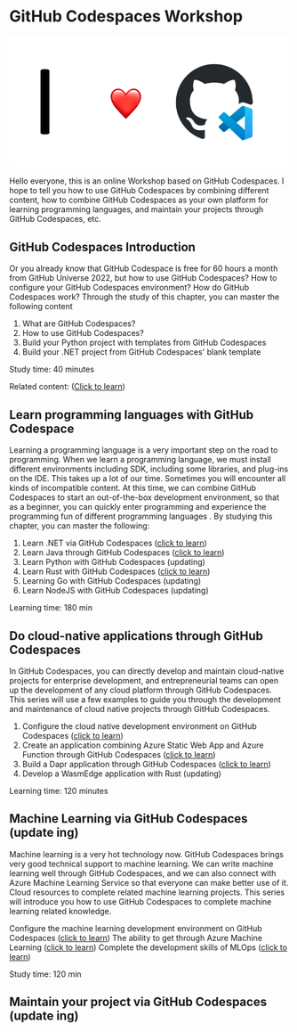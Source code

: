 # **GitHub Codespaces Workshop**

<div style="text-align:center">
<img src="./imgs/logo.png"/>
</div>

Hello everyone, this is an online Workshop based on GitHub Codespaces. I hope to tell you how to use GitHub Codespaces by combining different content, how to combine GitHub Codespaces as your own platform for learning programming languages, and maintain your projects through GitHub Codespaces, etc.

## **GitHub Codespaces Introduction**

Or you already know that GitHub Codespace is free for 60 hours a month from GitHub Universe 2022, but how to use GitHub Codespaces? How to configure your GitHub Codespaces environment? How do GitHub Codespaces work?
Through the study of this chapter, you can master the following content

1. What are GitHub Codespaces?
2. How to use GitHub Codespaces?
3. Build your Python project with templates from GitHub Codespaces
4. Build your .NET project from GitHub Codespaces' blank template

Study time: 40 minutes

Related content: (<a href="./00.Introduction.md">Click to learn</a>)

## **Learn programming languages with GitHub Codespace**

Learning a programming language is a very important step on the road to programming. When we learn a programming language, we must install different environments including SDK, including some libraries, and plug-ins on the IDE. This takes up a lot of our time. Sometimes you will encounter all kinds of incompatible content. At this time, we can combine GitHub Codespaces to start an out-of-the-box development environment, so that as a beginner, you can quickly enter programming and experience the programming fun of different programming languages . By studying this chapter, you can master the following:

1. Learn .NET via GitHub Codespaces (<a href="./01.LearnCSharp.md">click to learn</a>)
2. Learn Java through GitHub Codespaces (<a href="./01.LearnJava.md">click to learn</a>)
3. Learn Python with GitHub Codespaces (updating)
4. Learn Rust with GitHub Codespaces (<a href="./01.LearnRust.md">click to learn</a>)
5. Learning Go with GitHub Codespaces (updating)
6. Learn NodeJS with GitHub Codespaces (updating)

Learning time: 180 min

## **Do cloud-native applications through GitHub Codespaces**

In GitHub Codespaces, you can directly develop and maintain cloud-native projects for enterprise development, and entrepreneurial teams can open up the development of any cloud platform through GitHub Codespaces. This series will use a few examples to guide you through the development and maintenance of cloud native projects through GitHub Codespaces.

1. Configure the cloud native development environment on GitHub Codespaces (<a href="./02.CloudNativeEnv.md">click to learn</a>)
2. Create an application combining Azure Static Web App and Azure Function through GitHub Codespaces (<a href="./02.CloudNativeInAzure.md">click to learn</a>)
3. Build a Dapr application through GitHub Codespaces (<a href="./02.CloudNativeInDapr.md">click to learn</a>)
4. Develop a WasmEdge application with Rust (updating)

Learning time: 120 minutes

## **Machine Learning via GitHub Codespaces (update ing)**

Machine learning is a very hot technology now. GitHub Codespaces brings very good technical support to machine learning. We can write machine learning well through GitHub Codespaces, and we can also connect with Azure Machine Learning Service so that everyone can make better use of it. Cloud resources to complete related machine learning projects. This series will introduce you how to use GitHub Codespaces to complete machine learning related knowledge.

Configure the machine learning development environment on GitHub Codespaces (<a href="./03.MLEnv.md">click to learn</a>)
The ability to get through Azure Machine Learning (<a href="./03.MLwithAzure.md">click to learn</a>)
Complete the development skills of MLOps (<a href="./03.MLwithMLOps.md">click to learn</a>)

Study time: 120 min

## **Maintain your project via GitHub Codespaces (update ing)**